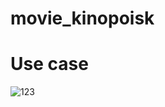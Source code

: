 # movie_kinopoisk

# Use case
![123](https://github.com/maxjogobella/tinkoff_android_2023/assets/106059025/593e1a3d-7593-4586-a009-4e23f1fe66aa)

